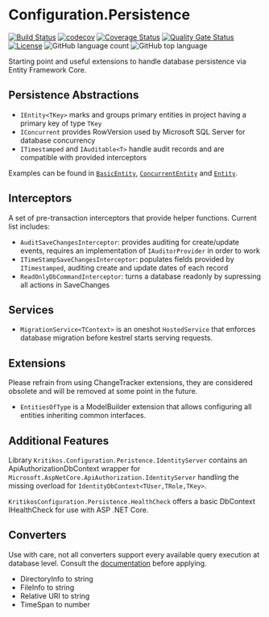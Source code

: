 # Configuration.Persistence

[![Build Status](https://dev.azure.com/kritikos/DotNet%20Libaries/_apis/build/status/Configuration.Persistence?repoName=kritikos-io%2FConfiguration.Persistence&branchName=master)](https://dev.azure.com/kritikos/DotNet%20Libaries/_build/latest?definitionId=14&repoName=kritikos-io%2FConfiguration.Persistence&branchName=master)
[![codecov](https://codecov.io/gh/kritikos-io/Configuration.Persistence/branch/master/graph/badge.svg?token=zUKGBEw0Hs)](https://codecov.io/gh/kritikos-io/Configuration.Persistence)
[![Coverage Status](https://coveralls.io/repos/github/kritikos-io/Configuration.Persistence/badge.svg?branch=master)](https://coveralls.io/github/kritikos-io/Configuration.Persistence?branch=master)
[![Quality Gate Status](https://sonarcloud.io/api/project_badges/measure?project=kritikos-io_Configuration.Persistence&metric=alert_status)](https://sonarcloud.io/dashboard?id=kritikos-io_Configuration.Persistence)
[![License](https://img.shields.io/badge/License-Apache%202.0-blue.svg)](https://opensource.org/licenses/Apache-2.0)
![GitHub language count](https://img.shields.io/github/languages/count/kritikos-io/Configuration.Persistence)
![GitHub top language](https://img.shields.io/github/languages/top/kritikos-io/Configuration.Persistence)

Starting point and useful extensions to handle database persistence via Entity Framework Core.

## Persistence Abstractions

* ```IEntity<TKey>``` marks and groups primary entities in project having a primary key of type ```TKey```
* ```IConcurrent``` provides RowVersion used by Microsoft SQL Server for database concurrency
* ```ITimestamped``` and ```IAuditable<T>``` handle audit records and are compatible with provided interceptors

Examples can be found in [```BasicEntity```][BasicEntity], [```ConcurrentEntity```][ConcurrentEntity] and [```Entity```][Entity].

## Interceptors

A set of pre-transaction interceptors that provide helper functions. Current list includes:

* ```AuditSaveChangesInterceptor```: provides auditing for create/update events, requires an implementation of ```IAuditorProvider``` in order to work
* ```ITimeStampSaveChangesInterceptor```: populates fields provided by ```ITimestamped```, auditing create and update dates of each record
* ```ReadOnlyDbCommandInterceptor```: turns a database readonly by supressing all actions in SaveChanges

## Services

* ```MigrationService<TContext>``` is an oneshot ```HostedService``` that enforces database migration before kestrel starts serving requests.

## Extensions

Please refrain from using ChangeTracker extensions, they are considered obsolete and will be removed at some point in the future.

* ```EntitiesOfType``` is a ModelBuilder extension that allows configuring all entities inheriting common interfaces.

## Additional Features

Library ```Kritikos.Configuration.Peristence.IdentityServer``` contains an ApiAuthorizationDbContext wrapper for ```Microsoft.AspNetCore.ApiAuthorization.IdentityServer``` handling the missing overload for ```IdentityDbContext<TUser,TRole,TKey>```.

```KritikosConfiguration.Persistence.HealthCheck``` offers a basic DbContext IHealthCheck for use with ASP .NET Core.

## Converters

Use with care, not all converters support every available query execution at database level. Consult the [documentation][ef-converters] before applying.

* DirectoryInfo to string
* FileInfo to string
* Relative URI to string
* TimeSpan to number

[BasicEntity]: src/Configuration.Persistence/Base/BasicEntity.cs
[ConcurrentEntity]: src/Configuration.Persistence/Base/ConcurrentEntity.cs
[Entity]: src/Configuration.Persistence/Base/Entity.cs
[ef-converters]: https://docs.microsoft.com/en-us/ef/core/modeling/value-conversions?tabs=data-annotations
